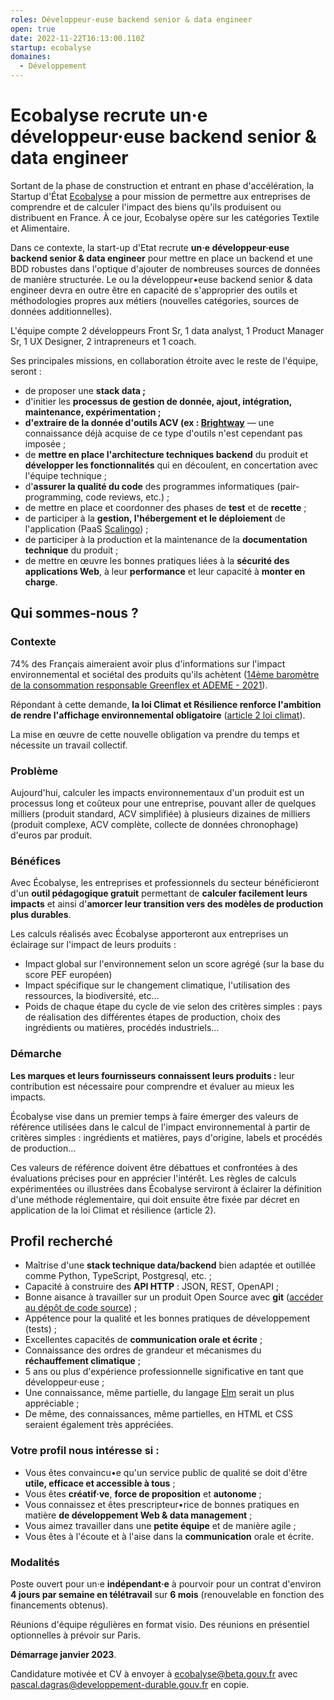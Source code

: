 ```yaml
---
roles: Développeur·euse backend senior & data engineer
open: true
date: 2022-11-22T16:13:00.110Z
startup: ecobalyse
domaines:
  - Développement
---
```


# Ecobalyse recrute un·e développeur·euse backend senior & data engineer

Sortant de la phase de construction et entrant en phase d'accélération, la Startup d'État [Ecobalyse](https://ecobalyse.beta.gouv.fr/) a pour mission de permettre aux entreprises de comprendre et de calculer l'impact des biens qu'ils produisent ou distribuent en France. À ce jour, Ecobalyse opère sur les catégories Textile et Alimentaire.

Dans ce contexte, la start-up d'Etat recrute **un·e développeur·euse backend senior & data engineer** pour mettre en place un backend et une BDD robustes dans l'optique d'ajouter de nombreuses sources de données de manière structurée. Le ou la développeur•euse backend senior & data engineer devra en outre être en capacité de s'approprier des outils et méthodologies propres aux métiers (nouvelles catégories, sources de données additionnelles).

L'équipe compte 2 développeurs Front Sr, 1 data analyst, 1 Product Manager Sr, 1 UX Designer, 2 intrapreneurs et 1 coach.

Ses principales missions, en collaboration étroite avec le reste de l'équipe, seront :

* de proposer une **stack data ;**
* d'initier les **processus de gestion de donnée, ajout, intégration, maintenance, expérimentation ;**
* **d'extraire de la donnée d'outils ACV (ex : [Brightway](https://brightway.dev/)** — une connaissance déjà acquise de ce type d'outils n'est cependant pas imposée ;
* de **mettre en place l'architecture techniques backend** du produit et **développer les fonctionnalités** qui en découlent, en concertation avec l'équipe technique ;
* d'**assurer la qualité du code** des programmes informatiques (pair-programming, code reviews, etc.) ;
* de mettre en place et coordonner des phases de **test** et de **recette** ;
* de participer à la **gestion, l'hébergement et le déploiement** de l'application (PaaS [Scalingo](https://scalingo.com/)) ;
* de participer à la production et la maintenance de la **documentation technique** du produit ;
* de mettre en œuvre les bonnes pratiques liées à la **sécurité des applications Web**, à leur **performance** et leur capacité à **monter en charge**.

## Qui sommes-nous ?

### Contexte

74% des Français aimeraient avoir plus d'informations sur l'impact environnemental et sociétal des produits qu'ils achètent ([14ème baromètre de la consommation responsable Greenflex et ADEME - 2021](https://presse.ademe.fr/wp-content/uploads/2021/05/CP-Barometre-de-la-consommation-responsable-Version-Finale.pdf)).

Répondant à cette demande, **la loi Climat et Résilience renforce l'ambition de rendre l'affichage environnemental obligatoire** ([article 2 loi climat](https://www.legifrance.gouv.fr/loda/article_lc/LEGIARTI000043957692?init=true&page=1&query=loi+climat+et+r%C3%A9silience&searchField=ALL&tab_selection=all)).

La mise en œuvre de cette nouvelle obligation va prendre du temps et nécessite un travail collectif.

### Problème

Aujourd'hui, calculer les impacts environnementaux d'un produit est un processus long et coûteux pour une entreprise, pouvant aller de quelques milliers (produit standard, ACV simplifiée) à plusieurs dizaines de milliers (produit complexe, ACV complète, collecte de données chronophage) d'euros par produit.

### Bénéfices

Avec Écobalyse, les entreprises et professionnels du secteur bénéficieront d'un **outil pédagogique gratuit** permettant de **calculer facilement leurs impacts** et ainsi d'**amorcer leur transition vers des modèles de production plus durables**.

Les calculs réalisés avec Écobalyse apporteront aux entreprises un éclairage sur l'impact de leurs produits :

* Impact global sur l'environnement selon un score agrégé (sur la base du score PEF européen)
* Impact spécifique sur le changement climatique, l'utilisation des ressources, la biodiversité, etc…
* Poids de chaque étape du cycle de vie selon des critères simples : pays de réalisation des différentes étapes de production, choix des ingrédients ou matières, procédés industriels…

### Démarche

**Les marques et leurs fournisseurs connaissent leurs produits :** leur contribution est nécessaire pour comprendre et évaluer au mieux les impacts.

Écobalyse vise dans un premier temps à faire émerger des valeurs de référence utilisées dans le calcul de l'impact environnemental à partir de critères simples : ingrédients et matières, pays d'origine, labels et procédés de production…

Ces valeurs de référence doivent être débattues et confrontées à des évaluations précises pour en apprécier l'intérêt. Les règles de calculs expérimentées ou illustrées dans Écobalyse serviront à éclairer la définition d'une méthode réglementaire, qui doit ensuite être fixée par décret en application de la loi Climat et résilience (article 2).

## Profil recherché

* Maîtrise d'une **stack technique data/backend** bien adaptée et outillée comme Python, TypeScript, Postgresql, etc. ;
* Capacité à construire des **API HTTP** : JSON, REST, OpenAPI ;
* Bonne aisance à travailler sur un produit Open Source avec **git** ([accéder au dépôt de code source](https://github.com/MTES-MCT/ecobalyse)) ;
* Appétence pour la qualité et les bonnes pratiques de développement (tests) ;
* Excellentes capacités de **communication orale et écrite** ;
* Connaissance des ordres de grandeur et mécanismes du **réchauffement climatique** ;
* 5 ans ou plus d'expérience professionnelle significative en tant que développeur·euse ;
* Une connaissance, même partielle, du langage [Elm](https://elm-lang.org/) serait un plus appréciable ;
* De même, des connaissances, même partielles, en HTML et CSS seraient également très appréciées.

### Votre profil nous intéresse si :

* Vous êtes convaincu•e qu'un service public de qualité se doit d'être **utile, efficace et accessible à tous** ;
* Vous êtes **créatif·ve**, **force de proposition** et **autonome** ;
* Vous connaissez et êtes prescripteur•rice de bonnes pratiques en matière **de développement Web & data management** ;
* Vous aimez travailler dans une **petite équipe** et de manière agile ;
* Vous êtes à l'écoute et à l'aise dans la **communication** orale et écrite.

### Modalités

Poste ouvert pour un·e **indépendant·e** à pourvoir pour un contrat d'environ **4 jours par semaine en télétravail** sur **6 mois** (renouvelable en fonction des financements obtenus).

Réunions d'équipe régulières en format visio. Des réunions en présentiel optionnelles à prévoir sur Paris.

**Démarrage janvier 2023**.

Candidature motivée et CV à envoyer à [ecobalyse@beta.gouv.fr](mailto:ecobalyse@beta.gouv.fr) avec [pascal.dagras@developpement-durable.gouv.fr](mailto:pascal.dagras@developpement-durable.gouv.fr) en copie.
